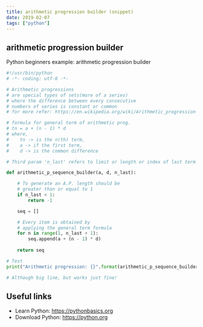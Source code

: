 ```yaml
---
title: arithmetic progression builder (snippet)
date: 2019-02-07
tags: ["python"]
---
```


## arithmetic progression builder

Python beginners example: arithmetic progression builder

```python
#!/usr/bin/python
# -*- coding: utf-8 -*-

# Arithmetic progressions
# are special types of sets(more of a series)
# where the difference between every consecutive
# numbers of series is constant or common
# for more refer: https://en.wikipedia.org/wiki/Arithmetic_progression

# formula for general term of arithmetic prog.
# tn = a + (n - 1) * d
# where, 
#    tn -> is the n(th) term, 
#	 a -> if the first term, 
#    d -> is the common difference 

# Third param 'n_last' refers to limit or length or index of last term

def arithmetic_p_sequence_builder(a, d, n_last):

	# To generate an A.P. length should be
	# greater than or equal to 1
	if n_last < 1:
		return -1

	seq = []

	# Every item is obtained by
	# applying the general term formula
	for n in range(1, n_last + 1):
		seq.append(a + (n - 1) * d)
		
	return seq 

# Test
print("Arithmetic progression: {}".format(arithmetic_p_sequence_builder(int(raw_input("A(a, first term): ")), int(raw_input("D(d, common difference): ")), int(raw_input("N(n, length): ")))))

# Although big line, but works just fine!


```

## Useful links

- Learn Python: https://pythonbasics.org
- Download Python: https://python.org
